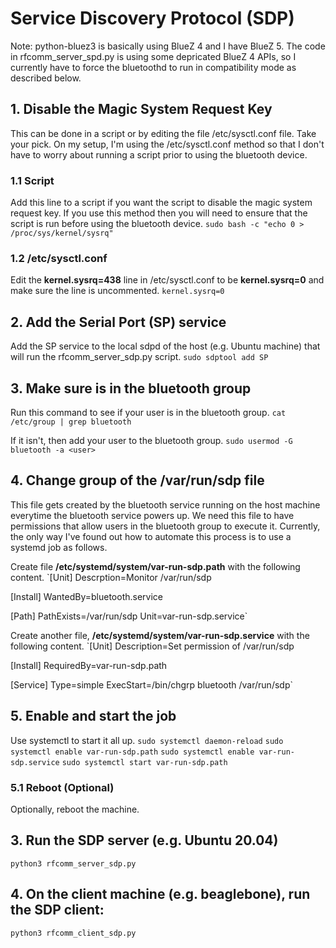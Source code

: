 # Service Discovery Protocol (SDP)

Note: python-bluez3 is basically using BlueZ 4 and I have BlueZ 5. The code in rfcomm_server_spd.py is using some depricated BlueZ 4 APIs, so I currently have to force the bluetoothd to run in compatibility mode as described below.

## 1. Disable the Magic System Request Key
This can be done in a script or by editing the file /etc/sysctl.conf file. Take your pick. On my setup, I'm using the /etc/sysctl.conf method so that I don't have to worry about running a script prior to using the bluetooth device.

### 1.1 Script
Add this line to a script if you want the script to disable the magic system request key. If you use this method then you will need to ensure that the script is run before using the bluetooth device.
`sudo bash -c "echo 0 > /proc/sys/kernel/sysrq"`

### 1.2 /etc/sysctl.conf
Edit the __kernel.sysrq=438__ line in /etc/sysctl.conf to be __kernel.sysrq=0__ and make sure the line is uncommented.
`kernel.sysrq=0`

## 2. Add the Serial Port (SP) service
Add the SP service to the local sdpd of the host (e.g. Ubuntu machine) that will run the rfcomm_server_sdp.py script.
`sudo sdptool add SP`

## 3. Make sure <user> is in the bluetooth group
Run this command to see if your user is in the bluetooth group.
`cat /etc/group | grep bluetooth`

If it isn't, then add your user to the bluetooth group.
`sudo usermod -G bluetooth -a <user>`

## 4. Change group of the /var/run/sdp file
This file gets created by the bluetooth service running on the host machine everytime the bluetooth service powers up. We need this file to have permissions that allow users in the bluetooth group to execute it. Currently, the only way I've found out how to automate this process is to use a systemd job as follows.

Create file __/etc/systemd/system/var-run-sdp.path__ with the following content.
`[Unit]
Descrption=Monitor /var/run/sdp

[Install]
WantedBy=bluetooth.service

[Path]
PathExists=/var/run/sdp
Unit=var-run-sdp.service`

Create another file, __/etc/systemd/system/var-run-sdp.service__ with the following content.
`[Unit]
Description=Set permission of /var/run/sdp

[Install]
RequiredBy=var-run-sdp.path

[Service]
Type=simple
ExecStart=/bin/chgrp bluetooth /var/run/sdp`

## 5. Enable and start the job
Use systemctl to start it all up.
`sudo systemctl daemon-reload`
`sudo systemctl enable var-run-sdp.path`
`sudo systemctl enable var-run-sdp.service`
`sudo systemctl start var-run-sdp.path`

### 5.1 Reboot (Optional)
Optionally, reboot the machine.

## 3. Run the SDP server (e.g. Ubuntu 20.04)
`python3 rfcomm_server_sdp.py`

## 4. On the client machine (e.g. beaglebone), run the SDP client:
`python3 rfcomm_client_sdp.py`
